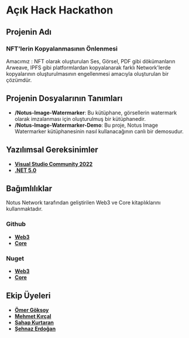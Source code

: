 # Açık Hack Hackathon
## Projenin Adı
### NFT'lerin Kopyalanmasının Önlenmesi

Amacımız : NFT olarak oluşturulan Ses, Görsel, PDF gibi dökümanların Arweave, IPFS gibi platformlardan kopyalanarak farklı Network'lerde kopyalarının oluşturulmasının engellenmesi amacıyla oluşturulan bir çözümdür.

## Projenin Dosyalarının Tanımları
- **/Notus-Image-Watermarker**: Bu kütüphane, görsellerin watermark olarak imzalanması için oluşturulmuş bir kütüphanedir.
- **/Notus-Image-Watermarker-Demo**: Bu proje, Notus Image Watermarker kütüphanesinin nasıl kullanacağının canlı bir demosudur.

## Yazılımsal Gereksinimler

- [**Visual Studio Community 2022**](https://visualstudio.microsoft.com/tr/downloads/)
- [**.NET 5.0**](https://dotnet.microsoft.com/en-us/download/dotnet/5.0)

## Bağımlılıklar

Notus Network tarafından geliştirilen Web3 ve Core kitaplıklarını kullanmaktadır.

### Github

- [**Web3**](https://github.com/Notus-Network/Notus.Web3)
- [**Core**](https://github.com/Notus-Network/Notus.Core)

### Nuget

- [**Web3**](https://www.nuget.org/packages/Notus.Web3)
- [**Core**](https://www.nuget.org/packages/Notus.Core)

## Ekip Üyeleri
- [**Ömer Göksoy**](https://github.com/omergoksoy)
- [**Mehmet Kırçal**](https://github.com/Iamknownasfesal)
- [**Sahap Kurtaran**](https://www.behance.net/sahapkurtaran)
- [**Şehnaz Erdoğan**](https://tr.linkedin.com/in/%C5%9Fehnaz-erdo%C4%9Fan-65171621)
